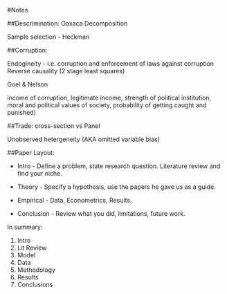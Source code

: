 #Notes

##Descrimination:
Oaxaca Decomposition

Sample selection - Heckman

##Corruption:

Endogineity - i.e. corruption and enforcement of laws against corruption
Reverse causality (2 stage least squares)

Goel & Nelson

income of corruption, legitimate income, strength of political institution, moral and political values of society, probability of getting caught and punished)

##Trade:
cross-section vs Panel

Unobserved hetergeneity (AKA omitted variable bias)

##Paper Layout:

- Intro - Define a problem, state research question. Literature review and find your niche.

- Theory - Specify a hypothesis, use the papers he gave us as a guide. 

- Empirical - Data, Econometrics, Results.

- Conclusion - Review what you did, limitations, future work.

In summary:

1. Intro
2. Lit Review
3. Model
4. Data
5. Methodology
6. Results
7. Conclusions
